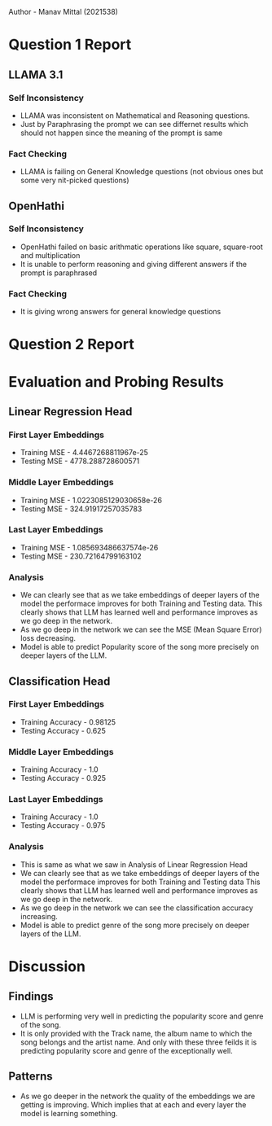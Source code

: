 Author - Manav Mittal (2021538)

# Question 1 Report

## LLAMA 3.1

### Self Inconsistency

* LLAMA was inconsistent on Mathematical and Reasoning questions.
* Just by Paraphrasing the prompt we can see differnet results which should not happen since the meaning of the prompt is same

### Fact Checking
* LLAMA is failing on General Knowledge questions (not obvious ones but some very nit-picked questions)

## OpenHathi

### Self Inconsistency
* OpenHathi failed on basic arithmatic operations like square, square-root and multiplication
* It is unable to perform reasoning and giving different answers if the prompt is paraphrased

### Fact Checking
* It is giving wrong answers for general knowledge questions

# Question 2 Report

# Evaluation and Probing Results

## Linear Regression Head

### First Layer Embeddings
* Training MSE - 4.4467268811967e-25
* Testing MSE - 4778.288728600571

### Middle Layer Embeddings
* Training MSE - 1.0223085129030658e-26
* Testing MSE - 324.91917257035783

### Last Layer Embeddings
* Training MSE - 1.085693486637574e-26
* Testing MSE - 230.72164799163102

### Analysis
* We can clearly see that as we take embeddings of deeper layers of the model the performace improves for both Training and Testing data. This clearly shows that LLM has learned well and performance improves as we go deep in the network.
* As we go deep in the network we can see the MSE (Mean Square Error) loss decreasing.
* Model is able to predict Popularity score of the song more precisely on deeper layers of the LLM.

## Classification Head

### First Layer Embeddings
* Training Accuracy - 0.98125
* Testing Accuracy - 0.625

### Middle Layer Embeddings
* Training Accuracy - 1.0
* Testing Accuracy - 0.925

### Last Layer Embeddings
* Training Accuracy - 1.0
* Testing Accuracy - 0.975

### Analysis
* This is same as what we saw in Analysis of Linear Regression Head
* We can clearly see that as we take embeddings of deeper layers of the model the performace improves for both Training and Testing data This clearly shows that LLM has learned well and performance improves as we go deep in the network.
* As we go deep in the network we can see the classification accuracy increasing.
* Model is able to predict genre of the song more precisely on deeper layers of the LLM.

# Discussion
## Findings
* LLM is performing very well in predicting the popularity score and genre of the song.
* It is only provided with the Track name, the album name to which the song belongs and the artist name. And only with these three feilds it is predicting popularity score and genre of the exceptionally well.
## Patterns
* As we go deeper in the network the quality of the embeddings we are getting is improving. Which implies that at each and every layer the model is learning something.